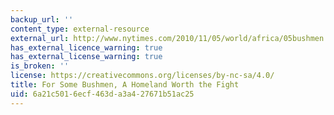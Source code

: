 ```yaml
---
backup_url: ''
content_type: external-resource
external_url: http://www.nytimes.com/2010/11/05/world/africa/05bushmen.html?pagewanted=all
has_external_licence_warning: true
has_external_license_warning: true
is_broken: ''
license: https://creativecommons.org/licenses/by-nc-sa/4.0/
title: For Some Bushmen, A Homeland Worth the Fight
uid: 6a21c501-6ecf-463d-a3a4-27671b51ac25
---
```

